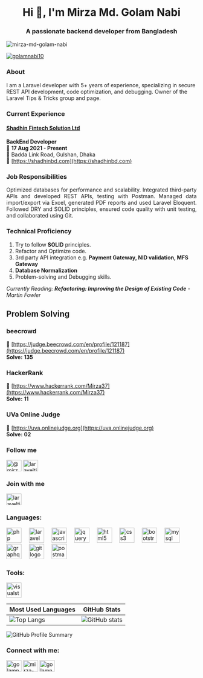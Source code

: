 <h1 align="center">Hi 👋, I'm Mirza Md. Golam Nabi</h1>
<h3 align="center">A passionate backend developer from Bangladesh</h3>

<p align="left"> <img src="https://komarev.com/ghpvc/?username=mirza-md-golam-nabi&label=Profile%20views&color=0e75b6&style=flat" alt="mirza-md-golam-nabi" /> </p>


<p align="left"> <a href="https://twitter.com/golamnabi10" target="blank"><img src="https://img.shields.io/twitter/follow/golamnabi10?logo=twitter&style=for-the-badge" alt="golamnabi10" /></a> </p>

<h3 align="left">About</h3>
<p>I am a Laravel developer with 5+ years of experience, specializing in secure REST API development, code optimization, and debugging. Owner of the Laravel Tips & Tricks group and page.</p>

### Current Experience  

#### [Shadhin Fintech Solution Ltd](https://shadhinbd.com)  
**BackEnd Developer**  
📅 **17 Aug 2021 - Present**  
📍 Badda Link Road, Gulshan, Dhaka  
🔗 [https://shadhinbd.com](https://shadhinbd.com)  

### Job Responsibilities
<p align="justify">Optimized databases for performance and scalability. Integrated third-party APIs and developed REST APIs, testing with Postman. Managed data import/export via Excel, generated PDF reports and used Laravel Eloquent. Followed DRY and SOLID principles, ensured code quality with unit testing, and collaborated using Git.</p>

### Technical Proficiency  

1. Try to follow **SOLID** principles.  
2. Refactor and Optimize code.  
3. 3rd party API integration e.g. **Payment Gateway, NID validation, MFS Gateway**  
4. **Database Normalization**  
5. Problem-solving and Debugging skills.  

*Currently Reading:* ***Refactoring: Improving the Design of Existing Code*** -  
_Martin Fowler_

## Problem Solving  

### beecrowd  
🔗 [https://judge.beecrowd.com/en/profile/121187](https://judge.beecrowd.com/en/profile/121187)  
**Solve:** **135**  

### HackerRank  
🔗 [https://www.hackerrank.com/Mirza37](https://www.hackerrank.com/Mirza37)  
**Solve:** **11**  

### UVa Online Judge  
🔗 [https://uva.onlinejudge.org](https://uva.onlinejudge.org)  
**Solve:** **02**  

<h3 align="left">Follow me</h3>
<a href="https://www.youtube.com/c/@mirzamdgolamnabi" target="blank"><img align="center" src="https://raw.githubusercontent.com/rahuldkjain/github-profile-readme-generator/master/src/images/icons/Social/youtube.svg" alt="@mirzamdgolamnabi" height="30" width="40" /></a>
<a href="https://www.facebook.com/laraveltipstricks" target="blank"><img align="center" src="https://raw.githubusercontent.com/rahuldkjain/github-profile-readme-generator/master/src/images/icons/Social/facebook.svg" alt="laraveltipstricks" height="30" width="40" /></a>

<h3 align="left">Join with me</h3>
<a href="https://www.facebook.com/groups/laraveltipstricks" target="blank"><img align="center" src="https://raw.githubusercontent.com/rahuldkjain/github-profile-readme-generator/master/src/images/icons/Social/facebook.svg" alt="laraveltipstricks" height="30" width="40" /></a>

<h3 align="left">Languages:</h3>
<div align="left">
  <img src="https://cdn.jsdelivr.net/gh/devicons/devicon/icons/php/php-original.svg" height="40" alt="php logo"  />
  <img width="12" />
  <img src="https://cdn.jsdelivr.net/gh/devicons/devicon/icons/laravel/laravel-original.svg" height="40" alt="laravel logo"  />
  <img width="12" />
  <img src="https://cdn.jsdelivr.net/gh/devicons/devicon/icons/javascript/javascript-original.svg" height="40" alt="javascript logo"  />
  <img width="12" />
  <img src="https://cdn.jsdelivr.net/gh/devicons/devicon/icons/jquery/jquery-original.svg" height="40" alt="jquery logo"  />
  <img width="12" />
  <img src="https://cdn.jsdelivr.net/gh/devicons/devicon/icons/html5/html5-original.svg" height="40" alt="html5 logo"  />
  <img width="12" />
  <img src="https://cdn.jsdelivr.net/gh/devicons/devicon/icons/css3/css3-original.svg" height="40" alt="css3 logo"  />
  <img width="12" />
  <img src="https://cdn.jsdelivr.net/gh/devicons/devicon/icons/bootstrap/bootstrap-original.svg" height="40" alt="bootstrap logo"  />
  <img width="12" />
  <img src="https://cdn.jsdelivr.net/gh/devicons/devicon/icons/mysql/mysql-original.svg" height="40" alt="mysql logo"  />
  <img width="12" />
  <img src="https://cdn.jsdelivr.net/gh/devicons/devicon/icons/graphql/graphql-plain.svg" height="40" alt="graphql logo"  />
  <img width="12" />
  <img src="https://cdn.jsdelivr.net/gh/devicons/devicon/icons/git/git-original.svg" height="40" alt="git logo"  />
  <img width="12" />
  <img src="https://skillicons.dev/icons?i=postman" height="40" alt="postman logo"  />
</div>

<h3 align="left">Tools:</h3>
<div align="left">
  <img src="https://cdn.jsdelivr.net/gh/devicons/devicon/icons/visualstudio/visualstudio-plain.svg" height="40" alt="visualstudio logo"  />
</div>

| Most Used Languages | GitHub Stats |
|---------------------|-------------|
| ![Top Langs](https://github-readme-stats.vercel.app/api/top-langs/?username=Mirza-Md-Golam-Nabi&layout=compact&theme=dark) | ![GitHub stats](https://github-readme-stats.vercel.app/api?username=Mirza-Md-Golam-Nabi&show_icons=true&theme=dark) |

![GitHub Profile Summary](https://github-profile-summary-cards.vercel.app/api/cards/profile-details?username=Mirza-Md-Golam-Nabi&theme=dark)

<h3 align="left">Connect with me:</h3>
<p align="left">
<a href="https://twitter.com/golamnabi10" target="blank"><img align="center" src="https://raw.githubusercontent.com/rahuldkjain/github-profile-readme-generator/master/src/images/icons/Social/twitter.svg" alt="golamnabi10" height="30" width="40" /></a>
<a href="https://linkedin.com/in/mirza-md-golam-nabi-069705147" target="blank"><img align="center" src="https://raw.githubusercontent.com/rahuldkjain/github-profile-readme-generator/master/src/images/icons/Social/linked-in-alt.svg" alt="mirza-md-golam-nabi-069705147" height="30" width="40" /></a>
<a href="https://fb.com/golamnabi334776" target="blank"><img align="center" src="https://raw.githubusercontent.com/rahuldkjain/github-profile-readme-generator/master/src/images/icons/Social/facebook.svg" alt="golamnabi334776" height="30" width="40" /></a>
</p>
